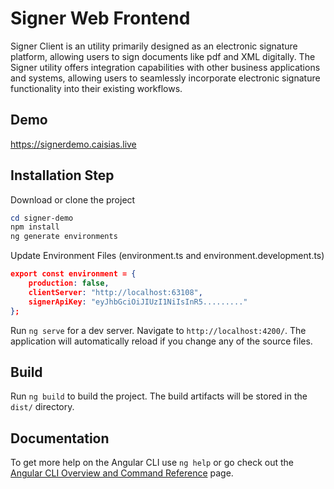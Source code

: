 # Signer Web Frontend

Signer Client is an utility primarily designed as an electronic signature platform, allowing users to sign documents like pdf and XML digitally.
The Signer utility offers integration capabilities with other business applications and systems, allowing users to seamlessly incorporate electronic signature functionality into their existing workflows.

## Demo

https://signerdemo.caisias.live

## Installation Step

Download or clone the project

```powershell
cd signer-demo
npm install
ng generate environments
```

Update Environment Files (environment.ts and environment.development.ts)

```json
export const environment = {
    production: false,
    clientServer: "http://localhost:63108",
    signerApiKey: "eyJhbGciOiJIUzI1NiIsInR5........."
};
```

Run `ng serve` for a dev server. Navigate to `http://localhost:4200/`. The application will automatically reload if you change any of the source files.

## Build

Run `ng build` to build the project. The build artifacts will be stored in the `dist/` directory.

## Documentation

To get more help on the Angular CLI use `ng help` or go check out the [Angular CLI Overview and Command Reference](https://angular.io/cli) page.
